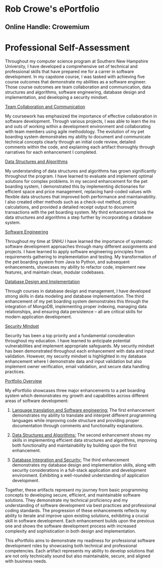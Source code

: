 # Rob Crowe's ePortfolio
## Online Handle: Crowemium

# Professional Self-Assessment
<p>Throughout my computer science program at Southern New Hampshire University, I have developed a comprehensive set of technical and professional skills that have prepared me for a carrer in software development. In my capstone course, I was tasked with achieving five course outcomes that demonstrate my abilities as a software engineer. Those course outcomes are team collaboration and communication, data structures and algorithms, software engineering, database design and implementation, and developing a security mindset.</p>

<ins>Team Collaboration and Communication</ins>

<p>My coursework has emphasized the importance of effective collaboration in software development. Through various projects, I was able to learn the ins and outs of working within a development environment and collaborating with team members using agile methodology. The evolution of my pet boarding system demonstrates my ability to document and communicate technical concepts clearly through an initial code review, detailed comments within the code, and explaining each artifact thoroughly through narratives for each enhancement I completed.</p>

<ins>Data Structures and Algorithms</ins>

<p>My understanding of data structures and algorithms has grown significantly throughout the program. I have learned to evaluate and implement optimal solutions for complex problems. In my second enhancement for the pet boarding system, I demonstrated this by implementing dictionaries for efficient space and price management, replacing hard-coded values with flexible data structures that improved both performance and maintainability. I also created other methods such as a check-out method, pricing calculations, and provided a detailed receipt output to document transactions with the pet boarding system. My third enhancement took the data structures and algorithms a step further by incorporating a database system.</p>

<ins>Software Engineering</ins>

<p>Throughout my time at SNHU I have learned the importance of systematic software development approaches through many different assignments and projects. I have learned to apply software engineering principles from requirements gathering to implementation and testing. My transformation of the pet boarding system from Java to Python, and subsequent enhancements, showcases my ability to refactor code, implement new features, and maintain clean, modular codebases.</p>

<ins>Database Design and Implementation</ins>

<p>Through courses in database design and management, I have developed strong skills in data modeling and database implementation. The third enhancement of my pet boarding system demonstrates this through the integration of MongoDB, implementing proper indexing, managing data relationships, and ensuring data persistence – all are critical skills for modern application development.</p>

<ins>Security Mindset</ins>

<p>Security has been a top priority and a fundamental consideration throughout my education. I have learned to anticipate potential vulnerabilities and implement appropriate safeguards. My security mindset has been demonstrated throughout each enhancement with data and input validation. However, my security mindset is highlighted in my database enhancement where I demonstrate data and input validation but also implement owner verification, email validation, and secure data handling practices.</p>

<ins>Portfolio Overview</ins>

My ePortfolio showcases three major enhancements to a pet boarding system which demonstrates my growth and capabilities across different areas of software development:
1.	<ins>Language translation and Software engineering:</ins> The first enhancement demonstrates my ability to translate and interpret different programming languages while improving code structure and providing proper documentation through comments and functionality explanations.
   
2.	<ins>Data Structures and Algorithms:</ins> The second enhancement shows my skills in implementing efficient data structures and algorithms, improving both functionality and maintainability by building upon the first enhancement.
   
3.	<ins>Database Integration and Security:</ins> The third enhancement demonstrates my database design and implementation skills, along with security considerations in a full-stack application and development environment. Exhibiting a well-rounded understanding of application development.

<p>Together, these artifacts represent my journey from basic programming concepts to developing secure, efficient, and maintainable software solutions. They demonstrate my technical proficiency and my understanding of software development via best practices and professional coding standards. The progression of these enhancements reflects my ability to iterate and improve upon existing solutions, exhibiting a crucial skill in software development. Each enhancement builds upon the previous one and shows the software development process with increased complexity and sophistication in both design and implementation.</p>

<p>This ePortfolio aims to demonstrate my readiness for professional software development roles by showcasing both technical and professional competencies. Each artifact represents my ability to develop solutions that are not only technically sound but also maintainable, secure, and aligned with business needs.</p>

